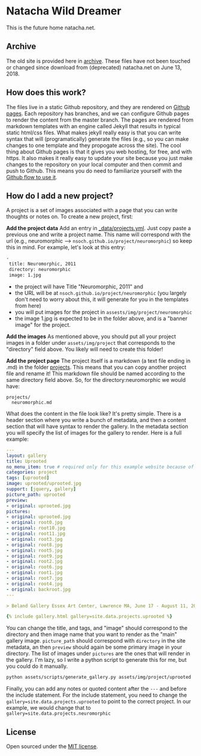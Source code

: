 # Natacha Wild Dreamer

This is the future home natacha.net.

## Archive
The old site is provided here in [archive](archive). These files have not been 
touched or changed since download from (deprecated) natacha.net on 
June 13, 2018.

## How does this work? 

The files live in a static Github repository, and they are rendered on 
[Github pages](https://pages.github.com/). Each repository has branches, and
we can configure Github pages to render the content from the master branch. The pages 
are rendered from markdown templates with an engine called Jekyll that results in
typical static html/css files. What makes jekyll really easy is that you can
write syntax that will (programatically) generate the files (e.g., so you can make
changes to one template and they propogate across the site). The cool thing about
Github pages is that it gives you web hosting, for free, and with https. It also
makes it really easy to update your site because you just make changes to the repository
on your local computer and then commit and push to Github. This means you do
need to familiarize yourself with the [Github flow to use it](https://guides.github.com/introduction/flow/).

## How do I add a new project?

A project is a set of images associated with a page that you can write thoughts or
notes on. To create a new project, first:

**Add the project data**
Add an entry in [_data/projects.yml](_data/projects.yml). Just copy paste a previous one and write a project name. This name will correspond with the url (e.g., neuromorphic --> `nsoch.github.io/project/neuromorphic`) so keep this in mind. For example, let's look at this entry:

```bash
-
 title: Neuromorphic, 2011
 directory: neuromorphic
 image: 1.jpg
```

  - the project will have Title "Neuromorphic, 2011" and 
  - the URL will be at `nsoch.github.io/project/neuromorphic` (you largely don't need to worry about this, it will generate for you in the templates from here)
  - you will put images for the project in `assests/img/project/neuromorphic`
  - the image 1.jpg is expected to be in the folder above, and is a "banner image" for the project. 


**Add the images**
As mentioned above, you should put all your project images in a folder under `assets/img/project` that corresponds to the "directory" field above. You likely will need to create this folder!


**Add the project page**
The project itself is a markdown (a text file ending in .md) in the folder [projects](projects). This means that you can copy another project file and rename it! This markdown file should be named according to the same directory field above. So, for the directory:neuromorphic we would have:

```
projects/
  neuromorphic.md
```

What does the content in the file look like? It's pretty simple. There is a header section where you write a bunch of metadata, and then a content section that will have syntax to render the gallery. In the metadata section you will specify the list of images for the gallery to render. Here is a full example:

```yaml
---
layout: gallery
title: Uprooted
no_menu_item: true # required only for this example website because of menu construction
categories: project
tags: [uprooted]
image: uprooted/uprooted.jpg
support: [jquery, gallery]
picture_path: uprooted
preview:
- original: uprooted.jpg
pictures:
- original: uprooted.jpg
- original: root0.jpg
- original: root10.jpg
- original: root11.jpg
- original: root3.jpg
- original: root8.jpg
- original: root5.jpg
- original: root9.jpg
- original: root2.jpg
- original: root6.jpg
- original: root1.jpg
- original: root7.jpg
- original: root4.jpg
- original: backroot.jpg
---

> Beland Gallery Essex Art Center, Lawrence MA, June 17 - August 11, 2011

{% include gallery.html gallery=site.data.projects.uprooted %}
```

You can change the title, and tags, and "image" should correspond to the directory and then image name
that you want to render as the "main" gallery image. `picture_path` should correspond with `directory`
in the site metadata, an then `preview` should again be some primary image in your directory. The list of
images under `pictures` are the ones that will render in the gallery. I'm lazy, so I write a python script to
generate this for me, but you could do it manually.

```bash
python assets/scripts/generate_gallery.py assets/img/project/uprooted
```

Finally, you can add any notes or quoted content after the `---` and before the include
statement. For the include statement, you need to change the `gallery=site.data.projects.uprooted` to point
to the correct project. In our example, we would change that to `gallery=site.data.projects.neuromorphic`

## License

Open sourced under the [MIT license](LICENSE.md).
